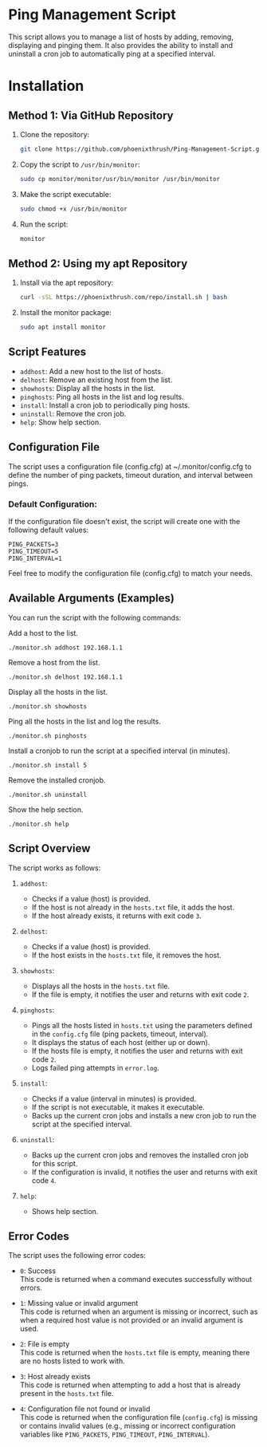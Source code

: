 # Ping Management Script

This script allows you to manage a list of hosts by adding, removing, displaying and pinging them. It also provides the ability to install and uninstall a cron job to automatically ping at a specified interval.

# Installation

## Method 1: Via GitHub Repository

1. Clone the repository:
    ```bash
    git clone https://github.com/phoenixthrush/Ping-Management-Script.git monitor
    ```

2. Copy the script to `/usr/bin/monitor`:
    ```bash
    sudo cp monitor/monitor/usr/bin/monitor /usr/bin/monitor
    ```

3. Make the script executable:
    ```bash
    sudo chmod +x /usr/bin/monitor
    ```

4. Run the script:
    ```bash
    monitor
    ```

## Method 2: Using my apt Repository

1. Install via the apt repository:
    ```bash
    curl -sSL https://phoenixthrush.com/repo/install.sh | bash
    ```

2. Install the monitor package:
    ```bash
    sudo apt install monitor
    ```

## Script Features

-   `addhost`: Add a new host to the list of hosts.
-   `delhost`: Remove an existing host from the list.
-   `showhosts`: Display all the hosts in the list.
-   `pinghosts`: Ping all hosts in the list and log results.
-   `install`: Install a cron job to periodically ping hosts.
-   `uninstall`: Remove the cron job.
-   `help`: Show help section.

## Configuration File

The script uses a configuration file (config.cfg) at ~/.monitor/config.cfg to define the number of ping packets, timeout duration, and interval between pings.

### Default Configuration:

If the configuration file doesn't exist, the script will create one with the following default values:

```
PING_PACKETS=3
PING_TIMEOUT=5
PING_INTERVAL=1
```

Feel free to modify the configuration file (config.cfg) to match your needs.

## Available Arguments (Examples)

You can run the script with the following commands:

Add a host to the list.

```shell
./monitor.sh addhost 192.168.1.1
```

Remove a host from the list.

```shell
./monitor.sh delhost 192.168.1.1
```

Display all the hosts in the list.

```shell
./monitor.sh showhosts
```

Ping all the hosts in the list and log the results.

```shell
./monitor.sh pinghosts
```

Install a cronjob to run the script at a specified interval (in minutes).

```shell
./monitor.sh install 5
```

Remove the installed cronjob.

```shell
./monitor.sh uninstall
```

Show the help section.

```shell
./monitor.sh help
```

## Script Overview

The script works as follows:

1. `addhost`:

    - Checks if a value (host) is provided.
    - If the host is not already in the `hosts.txt` file, it adds the host.
    - If the host already exists, it returns with exit code `3`.

2. `delhost`:

    - Checks if a value (host) is provided.
    - If the host exists in the `hosts.txt` file, it removes the host.

3. `showhosts`:

    - Displays all the hosts in the `hosts.txt` file.
    - If the file is empty, it notifies the user and returns with exit code `2`.

4. `pinghosts`:

    - Pings all the hosts listed in `hosts.txt` using the parameters defined in the `config.cfg` file (ping packets, timeout, interval).
    - It displays the status of each host (either up or down).
    - If the hosts file is empty, it notifies the user and returns with exit code `2`.
    - Logs failed ping attempts in `error.log`.

5. `install`:

    - Checks if a value (interval in minutes) is provided.
    - If the script is not executable, it makes it executable.
    - Backs up the current cron jobs and installs a new cron job to run the script at the specified interval.

6. `uninstall`:

    - Backs up the current cron jobs and removes the installed cron job for this script.
    - If the configuration is invalid, it notifies the user and returns with exit code `4`.

7. `help`:

    - Shows help section.

## Error Codes

The script uses the following error codes:

-   `0`: Success  
    This code is returned when a command executes successfully without errors.

-   `1`: Missing value or invalid argument  
    This code is returned when an argument is missing or incorrect, such as when a required host value is not provided or an invalid argument is used.

-   `2`: File is empty  
    This code is returned when the `hosts.txt` file is empty, meaning there are no hosts listed to work with.

-   `3`: Host already exists  
    This code is returned when attempting to add a host that is already present in the `hosts.txt` file.

-   `4`: Configuration file not found or invalid  
    This code is returned when the configuration file (`config.cfg`) is missing or contains invalid values (e.g., missing or incorrect configuration variables like `PING_PACKETS`, `PING_TIMEOUT`, `PING_INTERVAL`).

